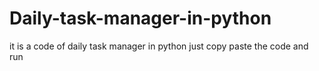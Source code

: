 # Daily-task-manager-in-python
it is a code of daily task manager in python
just copy paste the code and run

